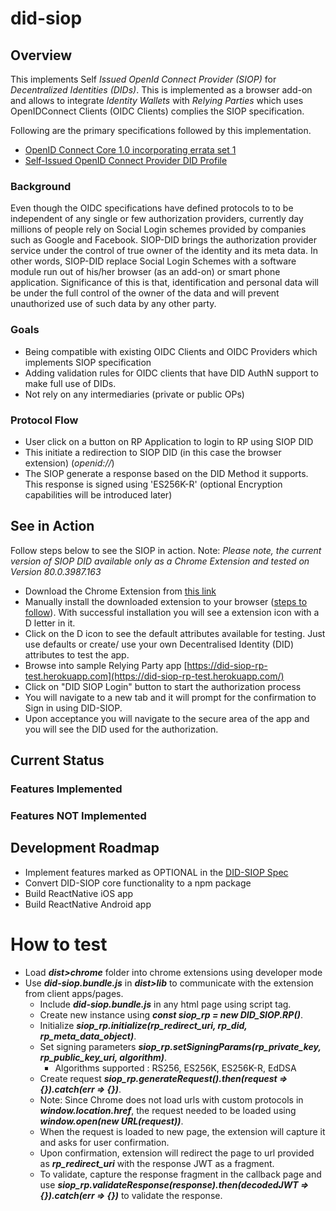 # did-siop #

## Overview ##
This implements Self _Issued OpenId Connect Provider (SIOP)_ for _Decentralized Identities (DIDs)_. This is implemented  as a browser add-on and allows to integrate _Identity Wallets_ with _Relying Parties_ which uses OpenIDConnect Clients (OIDC Clients) complies the SIOP specification.

Following are the primary specifications followed by this implementation.
* [OpenID Connect Core 1.0 incorporating errata set 1](https://openid.net/specs/openid-connect-core-1_0.html#SelfIssued)
* [Self-Issued OpenID Connect Provider DID Profile](https://identity.foundation/did-siop/)

### Background ###
Even though the OIDC specifications have defined protocols to to be independent of any single or few authorization providers, currently day millions of people rely on Social Login schemes provided by companies such as Google and Facebook. SIOP-DID brings the authorization provider service under the control of true owner of the identity and its meta data. In other words, SIOP-DID replace Social Login Schemes with a software module run out of his/her browser (as an add-on) or smart phone application. Significance of this is that, identification and personal data will be under the full control of the owner of the data and will prevent unauthorized use of such data by any other party.

### Goals ###
* Being compatible with existing OIDC Clients and OIDC Providers which implements SIOP specification
* Adding validation rules for OIDC clients that have DID AuthN support to make full use of DIDs.
* Not rely on any intermediaries (private or public OPs)

### Protocol Flow ###
* User click on a button on RP Application to login to RP using SIOP DID
* This initiate a redirection to SIOP DID (in this case the browser extension) (_*openid://<SIOP Request>*_)
* The SIOP generate a response _*<SIOP Response>*_ based on the DID Method it supports. This response is signed using 'ES256K-R' (optional Encryption capabilities will be introduced later)


## See in Action ##
Follow steps below to see the SIOP in action.
Note: _Please note, the current version of SIOP DID available only as a Chrome Extension and tested on  Version 80.0.3987.163_

- Download the Chrome Extension from [this link](https://drive.google.com/file/d/1H6lrjISG3WxxYtwXA1FSowB9Q1lojOJU/view?usp=sharing)
- Manually install the downloaded extension to your browser ([steps to follow](https://webkul.com/blog/how-to-install-the-unpacked-extension-in-chrome/)). With successful installation you will see a extension icon with a D letter in it.
- Click on the D icon to see the default attributes available for testing. Just use defaults or create/ use your own Decentralised Identity (DID) attributes to test the app.
- Browse into sample Relying Party app [https://did-siop-rp-test.herokuapp.com](https://did-siop-rp-test.herokuapp.com/)
- Click on "DID SIOP Login" button to start the authorization process
- You will navigate to a new tab and it will prompt for the confirmation to Sign in using DID-SIOP.
- Upon acceptance you will navigate to the secure area of the app and you will see the DID used for the authorization.

## Current Status ##
### Features Implemented ###

### Features NOT Implemented ###

## Development Roadmap ##
- Implement features marked as OPTIONAL in the [DID-SIOP Spec](https://identity.foundation/did-siop/)
- Convert DID-SIOP core functionality to a npm package
- Build ReactNative iOS app
- Build ReactNative Android app

# How to test
* Load ***dist>chrome*** folder into chrome extensions using developer mode
* Use ***did-siop.bundle.js*** in ***dist>lib*** to communicate with the extension from client apps/pages.
  * Include ***did-siop.bundle.js*** in any html page using script tag.
  * Create new instance using ***const siop_rp = new DID_SIOP.RP()***.
  * Initialize ***siop_rp.initialize(rp_redirect_uri, rp_did, rp_meta_data_object)***.
  * Set signing parameters ***siop_rp.setSigningParams(rp_private_key, rp_public_key_uri, algorithm)***.
    * Algorithms supported : RS256, ES256K, ES256K-R, EdDSA
  * Create request ***siop_rp.generateRequest().then(request => {}).catch(err => {})***.
  * Note: Since Chrome does not load urls with custom protocols in ***window.location.href***, the request needed to be loaded using ***window.open(new URL(request))***.
  * When the request is loaded to new page, the extension will capture it and asks for user confirmation.
  * Upon confirmation, extension will redirect the page to url provided as ***rp_redirect_uri*** with the response JWT as a fragment.
  * To validate, capture the response fragment in the callback page and use ***siop_rp.validateResponse(response).then(decodedJWT => {}).catch(err => {})*** to validate the response.
